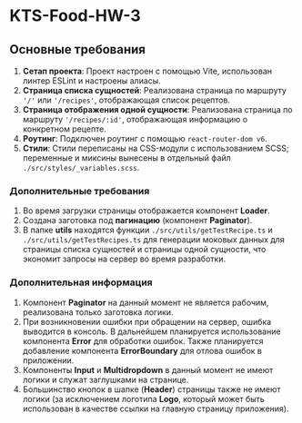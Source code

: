 # KTS-Food-HW-3

## Основные требования

1. **Сетап проекта**: Проект настроен с помощью Vite, использован линтер ESLint и настроены алиасы.
2. **Страница списка сущностей**: Реализована страница по маршруту `'/'` или `'/recipes'`, отображающая список рецептов.
3. **Страница отображения одной сущности**: Реализована страница по маршруту `'/recipes/:id'`, отображающая информацию о конкретном рецепте.
4. **Роутинг**: Подключен роутинг с помощью `react-router-dom v6`.
5. **Стили**: Стили переписаны на CSS-модули с использованием SCSS; переменные и миксины вынесены в отдельный файл `./src/styles/_variables.scss`.

### Дополнительные требования

1. Во время загрузки страницы отображается компонент **Loader**.
2. Создана заготовка под **пагинацию** (компонент **Paginator**).
3. В папке **utils** находятся функции `./src/utils/getTestRecipe.ts` и `./src/utils/getTestRecipes.ts` для генерации моковых данных для страницы списка сущностей и страницы одной сущности, что экономит запросы на сервер во время разработки.

### Дополнительная информация

1. Компонент **Paginator** на данный момент не является рабочим, реализована только заготовка логики.
2. При возникновении ошибки при обращении на сервер, ошибка выводится в консоль. В дальнейшем планируется использование компонента **Error** для обработки ошибок. Также планируется добавление компонента **ErrorBoundary** для отлова ошибок в приложении.
3. Компоненты **Input** и **Multidropdown** в данный момент не имеют логики и служат заглушками на странице.
4. Большинство кнопок в шапке (**Header**) страницы также не имеют логики (за исключением логотипа **Logo**, который может быть использован в качестве ссылки на главную страницу приложения).
